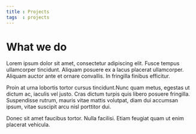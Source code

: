 ```yaml
---
title : Projects
tags  : projects
---
```


# **What we do**

Lorem ipsum dolor sit amet, consectetur adipiscing elit. Fusce tempus ullamcorper tincidunt. Aliquam posuere ex a lacus placerat ullamcorper. Aliquam auctor ante et ornare convallis. In fringilla finibus efficitur.

Proin at urna lobortis tortor cursus tincidunt.Nunc quam metus, egestas ut dictum ac, iaculis vel justo. Cras dictum turpis quis libero posuere fringilla. Suspendisse rutrum, mauris vitae mattis volutpat, diam dui accumsan ipsum, vitae suscipit arcu nisl porttitor dui.

Donec sit amet faucibus tortor. Nulla facilisi. Etiam feugiat quam ut enim placerat vehicula.
